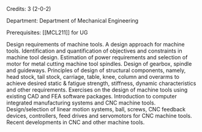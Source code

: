 Credits: 3 (2-0-2)

Department: Department of Mechanical Engineering

Prerequisites: [[MCL211]] for UG

Design requirements of machine tools. A design approach for machine tools. Identification and quantification of objectives and constraints in machine tool design. Estimation of power requirements and selection of motor for metal cutting machine tool spindles. Design of gearbox, spindle and guideways. Principles of design of structural components, namely, head stock, tail stock, carriage, table, knee, column and overarms to achieve desired static & fatigue strength, stiffness, dynamic characteristics and other requirements. Exercises on the design of machine tools using existing CAD and FEA software packages. Introduction to computer integrated manufacturing systems and CNC machine tools. Design/selection of linear motion systems, ball, screws, CNC feedback devices, controllers, feed drives and servomotors for CNC machine tools. Recent developments in CNC and other machine tools.